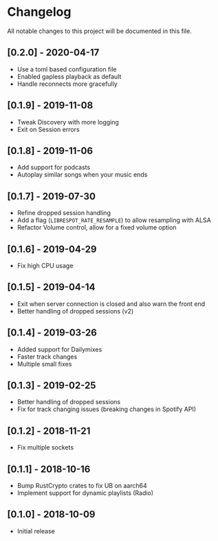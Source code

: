 # Changelog
All notable changes to this project will be documented in this file.

<!--
### Changed
- -->
## [0.2.0] - 2020-04-17
- Use a toml based configuration file 
- Enabled gapless playback as default 
- Handle reconnects more gracefully 

## [0.1.9] - 2019-11-08
- Tweak Discovery with more logging
- Exit on Session errors

## [0.1.8] - 2019-11-06
- Add support for podcasts
- Autoplay similar songs when your music ends
 
## [0.1.7] - 2019-07-30
- Refine dropped session handling 
- Add a flag (`LIBRESPOT_RATE_RESAMPLE`) to allow resampling with ALSA
- Refactor Volume control, allow for a fixed volume option 

## [0.1.6] - 2019-04-29
- Fix high CPU usage 

## [0.1.5] - 2019-04-14
- Exit when server connection is closed and also warn the front end
- Better handling of dropped sessions (v2)

## [0.1.4] - 2019-03-26
- Added support for Dailymixes
- Faster track changes
- Multiple small fixes

## [0.1.3] - 2019-02-25
- Better handling of dropped sessions
- Fix for track changing issues (breaking changes in Spotify API)

## [0.1.2] - 2018-11-21
- Fix multiple sockets

## [0.1.1] - 2018-10-16
- Bump RustCrypto crates to fix UB on aarch64
- Implement support for dynamic playlists (Radio)

## [0.1.0] - 2018-10-09
- Initial release
